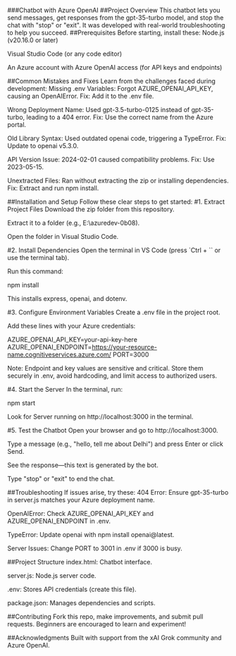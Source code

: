 ###Chatbot with Azure OpenAI
##Project Overview
This chatbot lets you send messages, get responses from the gpt-35-turbo model, and stop the chat with "stop" or "exit". It was developed with real-world troubleshooting to help you succeed.
##Prerequisites
Before starting, install these:
Node.js (v20.16.0 or later)

Visual Studio Code (or any code editor)

An Azure account with Azure OpenAI access (for API keys and endpoints)

##Common Mistakes and Fixes
Learn from the challenges faced during development:
Missing .env Variables: Forgot AZURE_OPENAI_API_KEY, causing an OpenAIError.
Fix: Add it to the .env file.

Wrong Deployment Name: Used gpt-3.5-turbo-0125 instead of gpt-35-turbo, leading to a 404 error.
Fix: Use the correct name from the Azure portal.

Old Library Syntax: Used outdated openai code, triggering a TypeError.
Fix: Update to openai v5.3.0.

API Version Issue: 2024-02-01 caused compatibility problems.
Fix: Use 2023-05-15.

Unextracted Files: Ran without extracting the zip or installing dependencies.
Fix: Extract and run npm install.

##Installation and Setup
Follow these clear steps to get started:
#1. Extract Project Files
Download the zip folder from this repository.

Extract it to a folder (e.g., E:\azuredev-0b08).

Open the folder in Visual Studio Code.

#2. Install Dependencies
Open the terminal in VS Code (press `Ctrl + `` or use the terminal tab).

Run this command:

npm install

This installs express, openai, and dotenv.

#3. Configure Environment Variables
Create a .env file in the project root.

Add these lines with your Azure credentials:

AZURE_OPENAI_API_KEY=your-api-key-here
AZURE_OPENAI_ENDPOINT=https://your-resource-name.cognitiveservices.azure.com/
PORT=3000

Note: Endpoint and key values are sensitive and critical. Store them securely in .env, avoid hardcoding, and limit access to authorized users.

#4. Start the Server
In the terminal, run:

npm start

Look for Server running on http://localhost:3000 in the terminal.

#5. Test the Chatbot
Open your browser and go to http://localhost:3000.

Type a message (e.g., "hello, tell me about Delhi") and press Enter or click Send.

See the response—this text is generated by the bot.

Type "stop" or "exit" to end the chat.

##Troubleshooting
If issues arise, try these:
404 Error: Ensure gpt-35-turbo in server.js matches your Azure deployment name.

OpenAIError: Check AZURE_OPENAI_API_KEY and AZURE_OPENAI_ENDPOINT in .env.

TypeError: Update openai with npm install openai@latest.

Server Issues: Change PORT to 3001 in .env if 3000 is busy.

##Project Structure
index.html: Chatbot interface.

server.js: Node.js server code.

.env: Stores API credentials (create this file).

package.json: Manages dependencies and scripts.

##Contributing
Fork this repo, make improvements, and submit pull requests. Beginners are encouraged to learn and experiment!

##Acknowledgments
Built with support from the xAI Grok community and Azure OpenAI.

